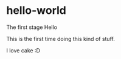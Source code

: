 # hello-world
The first stage
Hello

This is the first time doing this kind of stuff. 

I love cake :D
